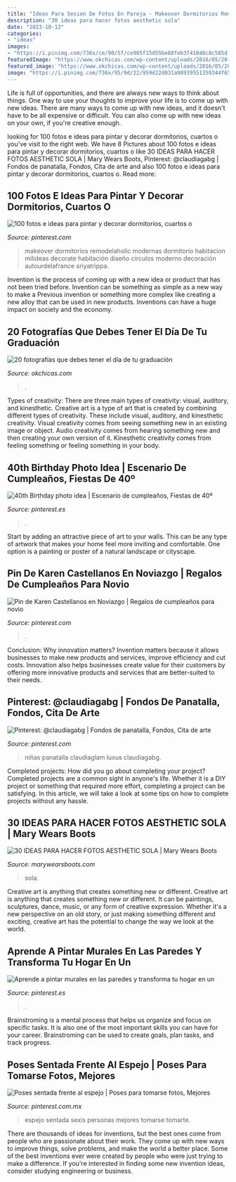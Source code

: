 ```yaml
---
title: "Ideas Para Sesion De Fotos En Pareja - Makeover Dormitorios Remodelaholic Modernas Dormitorio Habitacion Milideas Decorate Habitación Diseño Circulos Moderno Decoración Autourdelafrance Sriyatrippa"
description: "30 ideas para hacer fotos aesthetic sola"
date: "2023-10-13"
categories:
- "ideas"
images:
- "https://i.pinimg.com/736x/ce/90/5f/ce905f15d55be88feb3f41848c8c585d.jpg"
featuredImage: "https://www.okchicas.com/wp-content/uploads/2016/05/20-fotografías-que-debes-tener-el-día-de-tu-graduación-15-2-465x700.jpg"
featured_image: "https://www.okchicas.com/wp-content/uploads/2016/05/20-fotografías-que-debes-tener-el-día-de-tu-graduación-15-2-465x700.jpg"
image: "https://i.pinimg.com/736x/95/9d/22/959d22d031a90939551359344f65b76d.jpg"
---
```



Life is full of opportunities, and there are always new ways to think about things. One way to use your thoughts to improve your life is to come up with new ideas. There are many ways to come up with new ideas, and it doesn't have to be all expensive or difficult. You can also come up with new ideas on your own, if you're creative enough.

	

		
looking for 100 fotos e ideas para pintar y decorar dormitorios, cuartos o you've visit to the right web. We have 8 Pictures about 100 fotos e ideas para pintar y decorar dormitorios, cuartos o like 30 IDEAS PARA HACER FOTOS AESTHETIC SOLA | Mary Wears Boots, Pinterest: @claudiagabg | Fondos de panatalla, Fondos, Cita de arte and also 100 fotos e ideas para pintar y decorar dormitorios, cuartos o. Read more:
		
    
## 100 Fotos E Ideas Para Pintar Y Decorar Dormitorios, Cuartos O

<img loading=lazy src="https://i.pinimg.com/736x/9b/17/08/9b1708dabe1f44cb6a6520a60dd60255.jpg" onerror="this.onerror=null;this.src='https://tse4.mm.bing.net/th?id=OIP.vbBHZDraj7TNl3ymaCyK8gHaLE&amp;pid=15.1';" alt="100 fotos e ideas para pintar y decorar dormitorios, cuartos o">

_Source: pinterest.com_

>makeover dormitorios remodelaholic modernas dormitorio habitacion milideas decorate habitación diseño circulos moderno decoración autourdelafrance sriyatrippa. 

	

Invention is the process of coming up with a new idea or product that has not been tried before. Invention can be something as simple as a new way to make a Previous invention or something more complex like creating a new alloy that can be used in new products. Inventions can have a huge impact on society and the economy.

    
## 20 Fotografías Que Debes Tener El Día De Tu Graduación

<img loading=lazy src="https://www.okchicas.com/wp-content/uploads/2016/05/20-fotografías-que-debes-tener-el-día-de-tu-graduación-15-2-465x700.jpg" onerror="this.onerror=null;this.src='https://tse2.mm.bing.net/th?id=OIP.FAmjEUjEnn4BQil4w7Hk_gAAAA&amp;pid=15.1';" alt="20 fotografías que debes tener el día de tu graduación">

_Source: okchicas.com_

>. 

	

Types of creativity: There are three main types of creativity: visual, auditory, and kinesthetic.
Creative art is a type of art that is created by combining different types of creativity. These include visual, auditory, and kinesthetic creativity. Visual creativity comes from seeing something new in an existing image or object. Audio creativity comes from hearing something new and then creating your own version of it. Kinesthetic creativity comes from feeling something or feeling something in your body.

    
## 40th Birthday Photo Idea | Escenario De Cumpleaños, Fiestas De 40º

<img loading=lazy src="https://i.pinimg.com/736x/9e/70/79/9e7079b53815ed167b4001b17f6aa7fb.jpg" onerror="this.onerror=null;this.src='https://tse4.mm.bing.net/th?id=OIP.Zu7bR5NOV-p6e3rkIPrfUgHaLH&amp;pid=15.1';" alt="40th Birthday photo idea | Escenario de cumpleaños, Fiestas de 40º">

_Source: pinterest.es_

>. 

	

Start by adding an attractive piece of art to your walls. This can be any type of artwork that makes your home feel more inviting and comfortable. One option is a painting or poster of a natural landscape or cityscape.

    
## Pin De Karen Castellanos En Noviazgo | Regalos De Cumpleaños Para Novio

<img loading=lazy src="https://i.pinimg.com/736x/ce/90/5f/ce905f15d55be88feb3f41848c8c585d.jpg" onerror="this.onerror=null;this.src='https://tse1.mm.bing.net/th?id=OIP.-DYIxezTJTquWxu0LntH6AHaJ4&amp;pid=15.1';" alt="Pin de Karen Castellanos en Noviazgo | Regalos de cumpleaños para novio">

_Source: pinterest.com_

>. 

	

Conclusion: Why innovation matters?
Invention matters because it allows businesses to make new products and services, improve efficiency and cut costs. Innovation also helps businesses create value for their customers by offering more innovative products and services that are better-suited to their needs.

    
## Pinterest: @claudiagabg | Fondos De Panatalla, Fondos, Cita De Arte

<img loading=lazy src="https://i.pinimg.com/736x/2a/21/4a/2a214aceb2d1b6ee9d8168b90578adf7.jpg" onerror="this.onerror=null;this.src='https://tse1.mm.bing.net/th?id=OIP.UsIphb1VLJq52j3rGrQ6ggHaNL&amp;pid=15.1';" alt="Pinterest: @claudiagabg | Fondos de panatalla, Fondos, Cita de arte">

_Source: pinterest.com_

>niñas panatalla claudiaglam luxus claudiagabg. 

	

Completed projects: How did you go about completing your project?
Completed projects are a common sight in anyone's life. Whether it is a DIY project or something that required more effort, completing a project can be satisfying. In this article, we will take a look at some tips on how to complete projects without any hassle.

    
## 30 IDEAS PARA HACER FOTOS AESTHETIC SOLA | Mary Wears Boots

<img loading=lazy src="https://1.bp.blogspot.com/-T9KJtjH9E0s/X1u_D7_7VQI/AAAAAAAAOoM/DRSL0UbP4c4lBQKA45U02HhZsVdTzXhoQCNcBGAsYHQ/s16000/fotos%2Boriginales%2Baesthetic.jpg" onerror="this.onerror=null;this.src='https://tse2.mm.bing.net/th?id=OIP.7W_4qX8vzsaNQYNyTKtDawHaLH&amp;pid=15.1';" alt="30 IDEAS PARA HACER FOTOS AESTHETIC SOLA | Mary Wears Boots">

_Source: marywearsboots.com_

>sola. 

	

Creative art is anything that creates something new or different.
Creative art is anything that creates something new or different. It can be paintings, sculptures, dance, music, or any form of creative expression. Whether it's a new perspective on an old story, or just making something different and exciting, creative art has the potential to change the way we look at the world.

    
## Aprende A Pintar Murales En Las Paredes Y Transforma Tu Hogar En Un

<img loading=lazy src="https://i.pinimg.com/736x/13/fb/2f/13fb2fb142b737635cf76c4e06d291da.jpg" onerror="this.onerror=null;this.src='https://tse1.mm.bing.net/th?id=OIP.rAAYgTb3FuuRG5tDoB1eGwHaJ4&amp;pid=15.1';" alt="Aprende a pintar murales en las paredes y transforma tu hogar en un">

_Source: pinterest.es_

>. 

	

Brainstroming is a mental process that helps us organize and focus on specific tasks. It is also one of the most important skills you can have for your career. Brainstroming can be used to create goals, plan tasks, and track progress.

    
## Poses Sentada Frente Al Espejo | Poses Para Tomarse Fotos, Mejores

<img loading=lazy src="https://i.pinimg.com/736x/95/9d/22/959d22d031a90939551359344f65b76d.jpg" onerror="this.onerror=null;this.src='https://tse2.mm.bing.net/th?id=OIP.pMFoB-p9zNv53gULUhqsdgHaJ4&amp;pid=15.1';" alt="Poses sentada frente al espejo | Poses para tomarse fotos, Mejores">

_Source: pinterest.com.mx_

>espejo sentada sexis personas mejores tomarse tomarte. 

	

There are thousands of ideas for inventions, but the best ones come from people who are passionate about their work. They come up with new ways to improve things, solve problems, and make the world a better place. Some of the best inventions ever were created by people who were just trying to make a difference. If you're interested in finding some new invention ideas, consider studying engineering or business.

